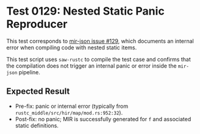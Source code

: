 # Test 0129: Nested Static Panic Reproducer

This test corresponds to [mir-json issue #129](https://github.com/GaloisInc/mir-json/issues/129), which documents an internal error when compiling code with nested static items.

This test script uses `saw-rustc` to compile the test case and confirms that the compilation does not trigger an internal panic or error inside the `mir-json` pipeline.

## Expected Result

* Pre-fix: panic or internal error (typically from `rustc_middle/src/hir/map/mod.rs:952:32`).
* Post-fix: no panic; MIR is successfully generated for `f` and associated static definitions.
